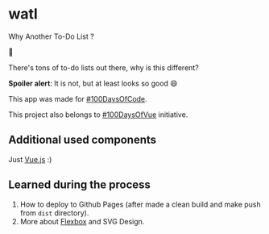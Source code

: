 # watl

Why Another To-Do List ?

🤔

There's tons of to-do lists out there, why is this different?

**Spoiler alert**: It is not, but at least looks so good 😄

This app was made for [#100DaysOfCode](https://www.100daysofcode.com/).

This project also belongs to [#100DaysOfVue](https://hundreddaysofvue.github.io) initiative.

## Additional used components

Just [Vue.js](https://vuejs.org) :)

## Learned during the process

1. How to deploy to Github Pages (after made a clean build and make push from `dist` directory).
2. More about [Flexbox](https://www.flexboxpatterns.com/home) and SVG Design.

